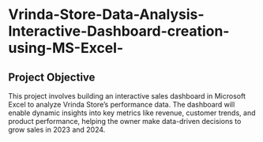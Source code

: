# Vrinda-Store-Data-Analysis-Interactive-Dashboard-creation-using-MS-Excel-
## Project Objective
This project involves building an interactive sales dashboard in Microsoft Excel to analyze Vrinda Store’s performance data. The dashboard will enable dynamic insights into key metrics like revenue, customer trends, and product performance, helping the owner make data-driven decisions to grow sales in 2023 and 2024.
